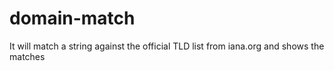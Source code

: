 # domain-match
It will match a string against the official TLD list from iana.org and shows the matches
